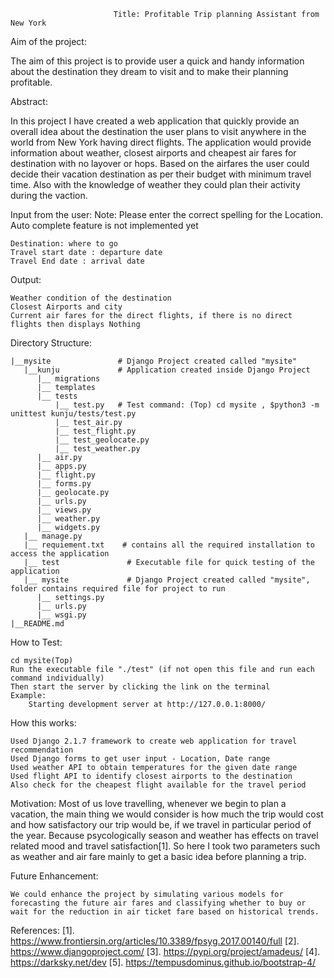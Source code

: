                            Title: Profitable Trip planning Assistant from New York 

Aim of the project:

  The aim of this project is to provide user a quick and handy information about the destination they dream to visit and to make their planning profitable.

Abstract:
    
   In this project I have created a web application that quickly provide an overall idea about the destination the user plans to visit anywhere in the world from New York having direct flights. The application would provide information about weather, closest airports and cheapest air fares for destination with no layover or hops. Based on the airfares the user could decide their vacation destination as per their budget with minimum travel time. Also with the knowledge of weather they could plan their activity during the vaction.


Input from the user:
Note: Please enter the correct spelling for the Location. Auto complete feature is not implemented yet   
    
    Destination: where to go
    Travel start date : departure date 
    Travel End date : arrival date
    
Output:
   
    Weather condition of the destination
    Closest Airports and city
    Current air fares for the direct flights, if there is no direct flights then displays Nothing
    

Directory Structure:

    |__mysite               # Django Project created called "mysite"
       |__kunju             # Application created inside Django Project
          |__ migrations
          |__ templates
          |__ tests
              |__ test.py   # Test command: (Top) cd mysite , $python3 -m unittest kunju/tests/test.py
              |__ test_air.py
              |__ test_flight.py
              |__ test_geolocate.py
              |__ test_weather.py
          |__ air.py
          |__ apps.py
          |__ flight.py
          |__ forms.py
          |__ geolocate.py
          |__ urls.py
          |__ views.py
          |__ weather.py
          |__ widgets.py
       |__ manage.py 
       |__ requiement.txt    # contains all the required installation to access the application 
       |__ test               # Executable file for quick testing of the application
       |__ mysite             # Django Project created called "mysite", folder contains required file for project to run
          |__ settings.py
          |__ urls.py
          |__ wsgi.py
    |__README.md
    
How to Test:
   
    cd mysite(Top)
    Run the executable file "./test" (if not open this file and run each command individually)
    Then start the server by clicking the link on the terminal
    Example:
        Starting development server at http://127.0.0.1:8000/

How this works:
    
    Used Django 2.1.7 framework to create web application for travel recommendation
    Used Django forms to get user input - Location, Date range
    Used weather API to obtain temperatures for the given date range
    Used flight API to identify closest airports to the destination  
    Also check for the cheapest flight available for the travel period
    
Motivation:
    Most of us love travelling, whenever we begin to plan a vacation, the main thing we would consider is how much the trip would cost and how satisfactory our trip would be, if we travel in particular period of the year. Because psycologically season and weather has effects on travel related mood and travel satisfaction[1]. So here I took two parameters such as weather and air fare mainly to get a basic idea before planning a trip.


Future Enhancement:
    
    We could enhance the project by simulating various models for forecasting the future air fares and classifying whether to buy or wait for the reduction in air ticket fare based on historical trends. 
    
References:
[1]. https://www.frontiersin.org/articles/10.3389/fpsyg.2017.00140/full
[2]. https://www.djangoproject.com/
[3]. https://pypi.org/project/amadeus/
[4]. https://darksky.net/dev
[5]. https://tempusdominus.github.io/bootstrap-4/

  
